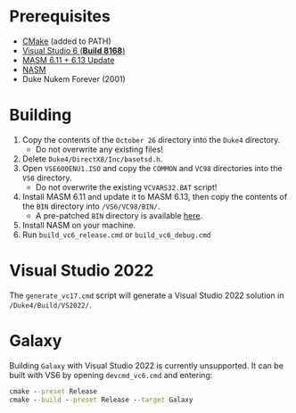 # Prerequisites
* [CMake](https://cmake.org/) (added to PATH)
* [Visual Studio 6 (**Build 8168**)](https://winworldpc.com/product/microsoft-visual-stu/60)
* [MASM 6.11 + 6.13 Update](https://archive.org/details/en_masm611)
* [NASM](https://www.nasm.us/)
* Duke Nukem Forever (2001)

# Building
1. Copy the contents of the `October 26` directory into the `Duke4` directory.
    * Do not overwrite any existing files!
2. Delete `Duke4/DirectX8/Inc/basetsd.h`.
3. Open `VSE600ENU1.ISO` and copy the `COMMON` and `VC98` directories into the `VS6` directory.
    * Do not overwrite the existing `VCVARS32.BAT` script!
4. Install MASM 6.11 and update it to MASM 6.13, then copy the contents of the `BIN` directory into `/VS6/VC98/BIN/`.
    * A pre-patched `BIN` directory is available [here](https://drive.google.com/file/d/1gV12VkdRFAXTOTqS23YNEx6vqdELukHb/view?usp=sharing).
5. Install NASM on your machine.
6. Run `build_vc6_release.cmd` or `build_vc6_debug.cmd`

# Visual Studio 2022
The `generate_vc17.cmd` script will generate a Visual Studio 2022 solution in `/Duke4/Build/VS2022/`.

# Galaxy
Building `Galaxy` with Visual Studio 2022 is currently unsupported. It can be built with VS6 by opening `devcmd_vc6.cmd` and entering:
```cmd
cmake --preset Release
cmake --build --preset Release --target Galaxy
```
